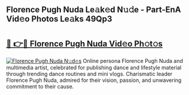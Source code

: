 ## Florence Pugh Nuda Le𝚊k𝚎d N𝚞𝚍e - Part-EnA Vid𝚎o Photos Le𝚊ks 49Qp3

# <h2><a href="http://fbes42w.evod.top/?m=Florence+Pugh+Nuda">🔗 👉🔴 Florence Pugh Nuda Vid𝚎o Ph𝚘t𝚘s</a></h2>

[![Florence Pugh Nuda N𝚞d𝚎s](https://i.imgur.com/8V9OHl7.gif)](http://fbes42w.evod.top/?m=Florence+Pugh+Nuda)
Online persona Florence Pugh Nuda and multimedia artist, celebrated for publishing dance and lifestyle material through trending dance routines and mini vlogs. Charismatic leader Florence Pugh Nuda, admired for their vision, passion, and unwavering commitment to their cause. 
